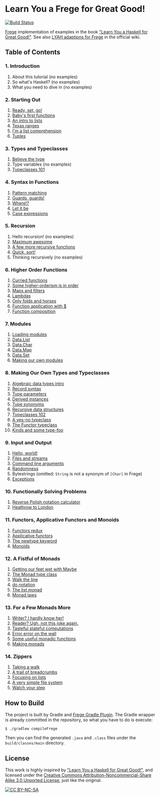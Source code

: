 # Learn You a Frege for Great Good!

[![Build Status](https://travis-ci.org/y-taka-23/learn-you-a-frege.svg?branch=master)](https://travis-ci.org/y-taka-23/learn-you-a-frege)

[Frege](https://github.com/Frege/frege) implementation of examples in the book ["Learn You a Haskell for Great Good!"](http://learnyouahaskell.com/).  See also [LYAH adaptions for Frege](https://github.com/Frege/frege/wiki/LYAH-adaptions-for-Frege) in the official wiki.

## Table of Contents

### 1. Introduction

1. About this tutorial (no examples)
2. So what's Haskell? (no examples)
3. What you need to dive in (no examples)

### 2. Starting Out

1. [Ready, set, go!](https://github.com/y-taka-23/learn-you-a-frege/blob/master/src/main/frege/learnyou/chapter02/ReadySetGo.fr)
2. [Baby's first functions](https://github.com/y-taka-23/learn-you-a-frege/blob/master/src/main/frege/learnyou/chapter02/BabysFirstFunctions.fr)
3. [An intro to lists](https://github.com/y-taka-23/learn-you-a-frege/blob/master/src/main/frege/learnyou/chapter02/AnIntroToLists.fr)
4. [Texas ranges](https://github.com/y-taka-23/learn-you-a-frege/blob/master/src/main/frege/learnyou/chapter02/TexasRanges.fr)
5. [I'm a list comprehension](https://github.com/y-taka-23/learn-you-a-frege/blob/master/src/main/frege/learnyou/chapter02/ImAListComprehension.fr)
6. [Tuples](https://github.com/y-taka-23/learn-you-a-frege/blob/master/src/main/frege/learnyou/chapter02/Tuples.fr)

### 3. Types and Typeclasses

1. [Believe the type](https://github.com/y-taka-23/learn-you-a-frege/blob/master/src/main/frege/learnyou/chapter03/BelieveTheType.fr)
2. Type variables (no examples)
3. [Typeclasses 101](https://github.com/y-taka-23/learn-you-a-frege/blob/master/src/main/frege/learnyou/chapter03/Typeclasses101.fr)

### 4. Syntax in Functions

1. [Pattern matching](https://github.com/y-taka-23/learn-you-a-frege/blob/master/src/main/frege/learnyou/chapter04/PatternMatching.fr)
2. [Guards, guards!](https://github.com/y-taka-23/learn-you-a-frege/blob/master/src/main/frege/learnyou/chapter04/GuardsGuards.fr)
3. [Where!?](https://github.com/y-taka-23/learn-you-a-frege/blob/master/src/main/frege/learnyou/chapter04/Where.fr)
4. [Let it be](https://github.com/y-taka-23/learn-you-a-frege/blob/master/src/main/frege/learnyou/chapter04/LetItBe.fr)
5. [Case expressions](https://github.com/y-taka-23/learn-you-a-frege/blob/master/src/main/frege/learnyou/chapter04/CaseExpressions.fr)

### 5. Recursion

1. Hello recursion! (no examples)
2. [Maximum awesome](https://github.com/y-taka-23/learn-you-a-frege/blob/master/src/main/frege/learnyou/chapter05/MaximumAwesome.fr)
3. [A few more recursive functions](https://github.com/y-taka-23/learn-you-a-frege/blob/master/src/main/frege/learnyou/chapter05/AFewMoreRecursiveFunctions.fr)
4. [Quick, sort!](https://github.com/y-taka-23/learn-you-a-frege/blob/master/src/main/frege/learnyou/chapter05/QuickSort.fr)
5. Thinking recursively (no examples)

### 6. Higher Order Functions

1. [Curried functions](https://github.com/y-taka-23/learn-you-a-frege/blob/master/src/main/frege/learnyou/chapter06/CurriedFunctions.fr)
2. [Some higher-orderism is in order](https://github.com/y-taka-23/learn-you-a-frege/blob/master/src/main/frege/learnyou/chapter06/SomeHigherOrderismIsInOrder.fr)
3. [Maps and filters](https://github.com/y-taka-23/learn-you-a-frege/blob/master/src/main/frege/learnyou/chapter06/MapsAndFilters.fr)
4. [Lambdas](https://github.com/y-taka-23/learn-you-a-frege/blob/master/src/main/frege/learnyou/chapter06/Lambdas.fr)
5. [Only folds and horses](https://github.com/y-taka-23/learn-you-a-frege/blob/master/src/main/frege/learnyou/chapter06/OnlyFoldsAndHorses.fr)
6. [Function application with $](https://github.com/y-taka-23/learn-you-a-frege/blob/master/src/main/frege/learnyou/chapter06/FunctionApplicationWithDollar.fr)
7. [Function composition](https://github.com/y-taka-23/learn-you-a-frege/blob/master/src/main/frege/learnyou/chapter06/FunctionComposition.fr)

### 7. Modules

1. [Loading modules](https://github.com/y-taka-23/learn-you-a-frege/blob/master/src/main/frege/learnyou/chapter07/LoadingModules.fr)
2. [Data.List](https://github.com/y-taka-23/learn-you-a-frege/blob/master/src/main/frege/learnyou/chapter07/DataList.fr)
3. [Data.Char](https://github.com/y-taka-23/learn-you-a-frege/blob/master/src/main/frege/learnyou/chapter07/DataChar.fr)
4. [Data.Map](https://github.com/y-taka-23/learn-you-a-frege/blob/master/src/main/frege/learnyou/chapter07/DataMap.fr)
5. [Data.Set](https://github.com/y-taka-23/learn-you-a-frege/blob/master/src/main/frege/learnyou/chapter07/DataSet.fr)
6. [Making our own modules](https://github.com/y-taka-23/learn-you-a-frege/blob/master/src/main/frege/learnyou/chapter07/MakingOurOwnModules.fr)

### 8. Making Our Own Types and Typeclasses

1. [Algebraic data types intro](https://github.com/y-taka-23/learn-you-a-frege/blob/master/src/main/frege/learnyou/chapter08/AlgebraicDataTypesIntro.fr)
2. [Record syntax](https://github.com/y-taka-23/learn-you-a-frege/blob/master/src/main/frege/learnyou/chapter08/RecordSyntax.fr)
3. [Type parameters](https://github.com/y-taka-23/learn-you-a-frege/blob/master/src/main/frege/learnyou/chapter08/TypeParameters.fr)
4. [Derived instances](https://github.com/y-taka-23/learn-you-a-frege/blob/master/src/main/frege/learnyou/chapter08/DerivedInstances.fr)
5. [Type synonyms](https://github.com/y-taka-23/learn-you-a-frege/blob/master/src/main/frege/learnyou/chapter08/TypeSynonyms.fr)
6. [Recursive data structures](https://github.com/y-taka-23/learn-you-a-frege/blob/master/src/main/frege/learnyou/chapter08/RecursiveDataStructures.fr)
7. [Typeclasses 102](https://github.com/y-taka-23/learn-you-a-frege/blob/master/src/main/frege/learnyou/chapter08/Typeclasses102.fr)
8. [A yes-no typeclass](https://github.com/y-taka-23/learn-you-a-frege/blob/master/src/main/frege/learnyou/chapter08/AYesNoTypeclass.fr)
9. [The Functor typeclass](https://github.com/y-taka-23/learn-you-a-frege/blob/master/src/main/frege/learnyou/chapter08/TheFunctorTypeclass.fr)
10. [Kinds and some type-foo](https://github.com/y-taka-23/learn-you-a-frege/blob/master/src/main/frege/learnyou/chapter08/KindsAndSomeTypeFoo.fr)

### 9. Input and Output

1. [Hello, world!](https://github.com/y-taka-23/learn-you-a-frege/blob/master/src/main/frege/learnyou/chapter09/HelloWorld.fr)
2. [Files and streams](https://github.com/y-taka-23/learn-you-a-frege/blob/master/src/main/frege/learnyou/chapter09/FilesAndStreams.fr)
3. [Command line arguments](https://github.com/y-taka-23/learn-you-a-frege/blob/master/src/main/frege/learnyou/chapter09/CommandLineArguments.fr)
4. [Randomness](https://github.com/y-taka-23/learn-you-a-frege/blob/master/src/main/frege/learnyou/chapter09/Randomness.fr)
5. Bytestrings (omitted: `String` is not a synonym of `[Char]` in Frege)
6. [Exceptions](https://github.com/y-taka-23/learn-you-a-frege/blob/master/src/main/frege/learnyou/chapter09/Exceptions.fr)

### 10. Functionally Solving Problems

1. [Reverse Polish notation calculator](https://github.com/y-taka-23/learn-you-a-frege/blob/master/src/main/frege/learnyou/chapter10/ReversePolishNotationCalculator.fr)
2. [Heathrow to London](https://github.com/y-taka-23/learn-you-a-frege/blob/master/src/main/frege/learnyou/chapter10/HeathrowToLondon.fr)

### 11. Functors, Applicative Functors and Monoids

1. [Functors redux](https://github.com/y-taka-23/learn-you-a-frege/blob/master/src/main/frege/learnyou/chapter11/FunctorsRedux.fr)
2. [Applicative functors](https://github.com/y-taka-23/learn-you-a-frege/blob/master/src/main/frege/learnyou/chapter11/ApplicativeFunctors.fr)
3. [The newtype keyword](https://github.com/y-taka-23/learn-you-a-frege/blob/master/src/main/frege/learnyou/chapter11/TheNewtypeKeyword.fr)
4. [Monoids](https://github.com/y-taka-23/learn-you-a-frege/blob/master/src/main/frege/learnyou/chapter11/Monoids.fr)

### 12. A Fistful of Monads

1. [Getting our feet wet with Maybe](https://github.com/y-taka-23/learn-you-a-frege/blob/master/src/main/frege/learnyou/chapter12/GettingOurFeetWetWithMaybe.fr)
2. [The Monad type class](https://github.com/y-taka-23/learn-you-a-frege/blob/master/src/main/frege/learnyou/chapter12/TheMonadTypeClass.fr)
3. [Walk the line](https://github.com/y-taka-23/learn-you-a-frege/blob/master/src/main/frege/learnyou/chapter12/WalkTheLine.fr)
4. [do notation](https://github.com/y-taka-23/learn-you-a-frege/blob/master/src/main/frege/learnyou/chapter12/DoNotation.fr)
5. [The list monad](https://github.com/y-taka-23/learn-you-a-frege/blob/master/src/main/frege/learnyou/chapter12/TheListMonad.fr)
6. [Monad laws](https://github.com/y-taka-23/learn-you-a-frege/blob/master/src/main/frege/learnyou/chapter12/MonadLaws.fr)

### 13. For a Few Monads More

1. [Writer? I hardly know her!](https://github.com/y-taka-23/learn-you-a-frege/blob/master/src/main/frege/learnyou/chapter13/WriterIHardlyKnowHer.fr)
2. [Reader? Ugh, not this joke again.](https://github.com/y-taka-23/learn-you-a-frege/blob/master/src/main/frege/learnyou/chapter13/ReaderUghNotThisJokeAgain.fr)
3. [Tasteful stateful computations](https://github.com/y-taka-23/learn-you-a-frege/blob/master/src/main/frege/learnyou/chapter13/TastefulStatefulComputations.fr)
4. [Error error on the wall](https://github.com/y-taka-23/learn-you-a-frege/blob/master/src/main/frege/learnyou/chapter13/ErrorErrorOnTheWall.fr)
5. [Some useful monadic functions](https://github.com/y-taka-23/learn-you-a-frege/blob/master/src/main/frege/learnyou/chapter13/SomeUsefulMonadicFunctions.fr)
6. [Making monads](https://github.com/y-taka-23/learn-you-a-frege/blob/master/src/main/frege/learnyou/chapter13/MakingMonads.fr)

### 14. Zippers

1. [Taking a walk](https://github.com/y-taka-23/learn-you-a-frege/blob/master/src/main/frege/learnyou/chapter14/TakingAWalk.fr)
2. [A trail of breadcrumbs](https://github.com/y-taka-23/learn-you-a-frege/blob/master/src/main/frege/learnyou/chapter14/ATrailOfBreadcrumbs.fr)
3. [Focusing on lists](https://github.com/y-taka-23/learn-you-a-frege/blob/master/src/main/frege/learnyou/chapter14/FocusingOnLists.fr)
4. [A very simple file system](https://github.com/y-taka-23/learn-you-a-frege/blob/master/src/main/frege/learnyou/chapter14/AVerySimpleFileSystem.fr)
5. [Watch your step](https://github.com/y-taka-23/learn-you-a-frege/blob/master/src/main/frege/learnyou/chapter14/WatchYourStep.fr)

## How to Build

The project is built by Gradle and [Frege Gradle Plugin](https://github.com/Frege/frege-gradle-plugin). The Gradle wrapper is already committed in the repository, so what you have to do is execute:

```
$ ./gradlew compileFrege
```

Then you can find the generated `.java` and `.class` files under the `build/classes/main` directory.

## License

This work is highly inspired by ["Learn You a Haskell for Great Good!"](http://learnyouahaskell.com/), and licensed under the [Creative Commons Attribution-Noncommercial-Share Alike 3.0 Unported License](http://creativecommons.org/licenses/by-nc-sa/3.0/legalcode), just like the original.

[![CC BY-NC-SA](https://licensebuttons.net/l/by-nc-sa/3.0/88x31.png "CC BY-NC-SA")](http://creativecommons.org/licenses/by-nc-sa/3.0/)
